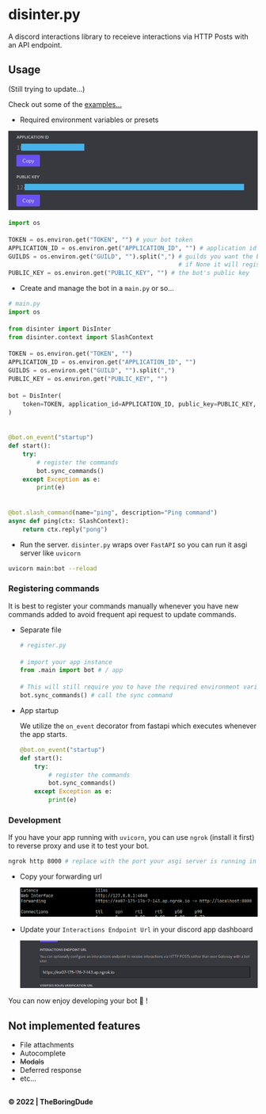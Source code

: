 # disinter.py

A discord interactions library to receieve interactions via HTTP Posts with an API endpoint.

## Usage

(Still trying to update...)

Check out some of the [examples...](../examples/)

- Required environment variables or presets

![](./presets.jpg)

```python
import os

TOKEN = os.environ.get("TOKEN", "") # your bot token
APPLICATION_ID = os.environ.get("APPLICATION_ID", "") # application id of the bot app
GUILDS = os.environ.get("GUILD", "").split(",") # guilds you want the bot to register to,\
                                                # if None it will register as global command
PUBLIC_KEY = os.environ.get("PUBLIC_KEY", "") # the bot's public key
```

- Create and manage the bot in a `main.py` or so...

```python
# main.py
import os

from disinter import DisInter
from disinter.context import SlashContext

TOKEN = os.environ.get("TOKEN", "")
APPLICATION_ID = os.environ.get("APPLICATION_ID", "")
GUILDS = os.environ.get("GUILD", "").split(",")
PUBLIC_KEY = os.environ.get("PUBLIC_KEY", "")

bot = DisInter(
    token=TOKEN, application_id=APPLICATION_ID, public_key=PUBLIC_KEY, guilds=GUILDS
)


@bot.on_event("startup")
def start():
    try:
        # register the commands
        bot.sync_commands()
    except Exception as e:
        print(e)


@bot.slash_command(name="ping", description="Ping command")
async def ping(ctx: SlashContext):
    return ctx.reply("pong")

```

- Run the server. `disinter.py` wraps over `FastAPI` so you can run it asgi server like `uvicorn`

```sh
uvicorn main:bot --reload
```

### Registering commands

It is best to register your commands manually whenever you have new commands added to avoid frequent api request to update commands.

- Separate file

  ```python
  # register.py

  # import your app instance
  from .main import bot # / app

  # This will still require you to have the required environment variables present during runtime.
  bot.sync_commands() # call the sync command
  ```

- App startup

  We utilize the `on_event` decorator from fastapi which executes whenever the app starts.

  ```python
  @bot.on_event("startup")
  def start():
      try:
          # register the commands
          bot.sync_commands()
      except Exception as e:
          print(e)
  ```

### Development

If you have your app running with `uvicorn`, you can use `ngrok` (install it first) to reverse proxy and use it to test your bot.

```sh
ngrok http 8000 # replace with the port your asgi server is running in
```

- Copy your forwarding url

  ![](./ngrok-proxy-url.png)

- Update your `Interactions Endpoint Url` in your discord app dashboard

  ![](./endpoint.png)

You can now enjoy developing your bot :tada: !

## Not implemented features

- File attachments
- Autocomplete
- ~~Modals~~
- Deferred response
- etc...

##

**&copy; 2022 | TheBoringDude**
